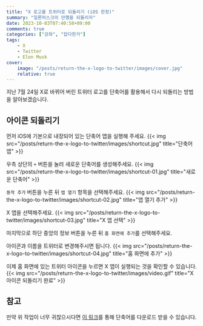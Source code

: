 ```yaml
---
title: "X 로고를 트위터로 되돌리기 (iOS 한정)"
summary: "일론머스크의 만행을 되돌리자"
date: 2023-10-03T07:40:58+09:00
comments: true
categories: ["강좌", "잡다한거"]
tags:
    - X
    - Twitter
    - Elon Musk
cover:
    image: "/posts/return-the-x-logo-to-twitter/images/cover.jpg"
    relative: true
---
```


지난 7월 24일 X로 바뀌어 버린 트위터 로고를 단축어를 활용해서 다시 되돌리는 방법을 알아보겠습니다.

## 아이콘 되돌리기

먼저 iOS에 기본으로 내장되어 있는 단축어 앱을 실행해 주세요.
{{< img src="/posts/return-the-x-logo-to-twitter/images/shortcut.jpg" title="단축어 앱" >}}

우측 상단의 `+` 버튼을 눌러 새로운 단축어를 생성해주세요.
{{< img src="/posts/return-the-x-logo-to-twitter/images/shortcut-01.jpg" title="새로운 단축어" >}}

`동작 추가` 버튼을 누른 뒤 `앱 열기` 항목을 선택해주세요.
{{< img src="/posts/return-the-x-logo-to-twitter/images/shortcut-02.jpg" title="앱 열기 추가" >}}

X 앱을 선택해주세요.
{{< img src="/posts/return-the-x-logo-to-twitter/images/shortcut-03.jpg" title="X 앱 선택" >}}

마지막으로 하단 중앙의 정보 버튼을 누른 뒤 `홈 화면에 추가`를 선택해주세요.

아이콘과 이름을 트위터로 변경해주시면 됩니다.
{{< img src="/posts/return-the-x-logo-to-twitter/images/shortcut-04.jpg" title="홈 화면에 추가" >}}

이제 홈 화면에 있는 트위터 아이콘을 누르면 X 앱이 실행되는 것을 확인할 수 있습니다.
{{< img src="/posts/return-the-x-logo-to-twitter/images/video.gif" title="X 아이콘 되돌리기 완료" >}}

## 참고

만약 위 작업이 너무 귀찮으시다면 [이 링크](https://www.icloud.com/shortcuts/776c3b5795e347b8ae57b6a94a2be75f)를 통해 단축어를 다운로드 받을 수 있습니다.
